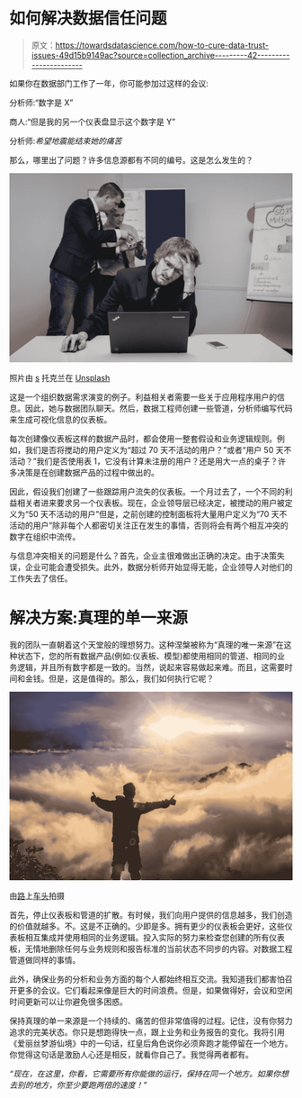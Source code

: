 # 如何解决数据信任问题

> 原文：<https://towardsdatascience.com/how-to-cure-data-trust-issues-49d15b9149ac?source=collection_archive---------42----------------------->

如果你在数据部门工作了一年，你可能参加过这样的会议:

分析师:“数字是 X”

商人:“但是我的另一个仪表盘显示这个数字是 Y”

分析师:*希望地震能结束她的痛苦*

那么，哪里出了问题？许多信息源都有不同的编号。这是怎么发生的？

![](img/880ef486b1e18ecd84167c389d200811.png)

照片由 [s](https://unsplash.com/@helloquence?utm_source=unsplash&utm_medium=referral&utm_content=creditCopyText) 托克兰在 [Unsplash](https://unsplash.com/s/photos/meeting?utm_source=unsplash&utm_medium=referral&utm_content=creditCopyText)

这是一个组织数据需求演变的例子。利益相关者需要一些关于应用程序用户的信息。因此，她与数据团队聊天。然后，数据工程师创建一些管道，分析师编写代码来生成可视化信息的仪表板。

每次创建像仪表板这样的数据产品时，都会使用一整套假设和业务逻辑规则。例如，我们是否将搅动的用户定义为“超过 70 天不活动的用户？”或者“用户 50 天不活动？”我们是否使用表 1，它没有计算未注册的用户？还是用大一点的桌子？许多决策是在创建数据产品的过程中做出的。

因此，假设我们创建了一些跟踪用户流失的仪表板。一个月过去了，一个不同的利益相关者进来要求另一个仪表板。现在，企业领导层已经决定，被搅动的用户被定义为“50 天不活动的用户”但是，之前创建的控制面板将大量用户定义为“70 天不活动的用户”除非每个人都密切关注正在发生的事情，否则将会有两个相互冲突的数字在组织中流传。

与信息冲突相关的问题是什么？首先，企业主很难做出正确的决定。由于决策失误，企业可能会遭受损失。此外，数据分析师开始显得无能，企业领导人对他们的工作失去了信任。

# **解决方案:真理的单一来源**

我的团队一直朝着这个天堂般的理想努力。这种涅槃被称为“真理的唯一来源”在这种状态下，您的所有数据产品(例如:仪表板、模型)都使用相同的管道、相同的业务逻辑，并且所有数字都是一致的。当然，说起来容易做起来难。而且，这需要时间和金钱。但是，这是值得的。那么，我们如何执行它呢？

![](img/2b927fe0611426f27817169dbe53c71b.png)

由[路](https://unsplash.com/s/photos/meeting?utm_source=unsplash&utm_medium=referral&utm_content=creditCopyText)上[车头](https://unsplash.com/@headwayio?utm_source=unsplash&utm_medium=referral&utm_content=creditCopyText)拍摄

首先，停止仪表板和管道的扩散。有时候，我们向用户提供的信息越多，我们创造的价值就越多。不。这是不正确的。少即是多。拥有更少的仪表板会更好，这些仪表板相互集成并使用相同的业务逻辑。投入实际的努力来检查您创建的所有仪表板，无情地删除任何与业务规则和报告标准的当前状态不同步的内容。对数据工程管道做同样的事情。

此外，确保业务的分析和业务方面的每个人都始终相互交流。我知道我们都害怕召开更多的会议。它们看起来像是巨大的时间浪费。但是，如果做得好，会议和空闲时间更新可以让你避免很多困惑。

保持真理的单一来源是一个持续的、痛苦的但非常值得的过程。记住，没有你努力追求的完美状态。你只是想跑得快一点，跟上业务和业务报告的变化。我将引用《爱丽丝梦游仙境》中的一句话，红皇后角色说你必须奔跑才能停留在一个地方。你觉得这句话是激励人心还是相反，就看你自己了。我觉得两者都有。

*“现在，在这里，你看，它需要所有你能做的运行，保持在同一个地方。如果你想去别的地方，你至少要跑两倍的速度！”*